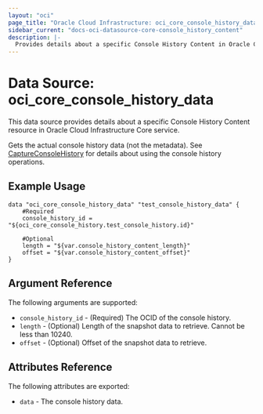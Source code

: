 ```yaml
---
layout: "oci"
page_title: "Oracle Cloud Infrastructure: oci_core_console_history_data"
sidebar_current: "docs-oci-datasource-core-console_history_content"
description: |-
  Provides details about a specific Console History Content in Oracle Cloud Infrastructure Core service
---
```


# Data Source: oci_core_console_history_data
This data source provides details about a specific Console History Content resource in Oracle Cloud Infrastructure Core service.

Gets the actual console history data (not the metadata).
See [CaptureConsoleHistory](https://docs.cloud.oracle.com/iaas/api/#/en/iaas/20160918/ConsoleHistory/CaptureConsoleHistory)
for details about using the console history operations.


## Example Usage

```hcl
data "oci_core_console_history_data" "test_console_history_data" {
	#Required
	console_history_id = "${oci_core_console_history.test_console_history.id}"

	#Optional
	length = "${var.console_history_content_length}"
	offset = "${var.console_history_content_offset}"
}
```

## Argument Reference

The following arguments are supported:

* `console_history_id` - (Required) The OCID of the console history.
* `length` - (Optional) Length of the snapshot data to retrieve. Cannot be less than 10240.
* `offset` - (Optional) Offset of the snapshot data to retrieve.


## Attributes Reference

The following attributes are exported:

* `data` - The console history data.
